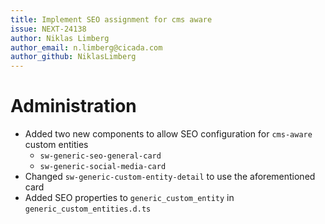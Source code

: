 ```yaml
---
title: Implement SEO assignment for cms aware
issue: NEXT-24138
author: Niklas Limberg
author_email: n.limberg@cicada.com
author_github: NiklasLimberg
---
```

# Administration
* Added two new components to allow SEO configuration for `cms-aware` custom entities
    * `sw-generic-seo-general-card`
    * `sw-generic-social-media-card`
* Changed `sw-generic-custom-entity-detail` to use the aforementioned card
* Added SEO properties to `generic_custom_entity` in `generic_custom_entities.d.ts`

